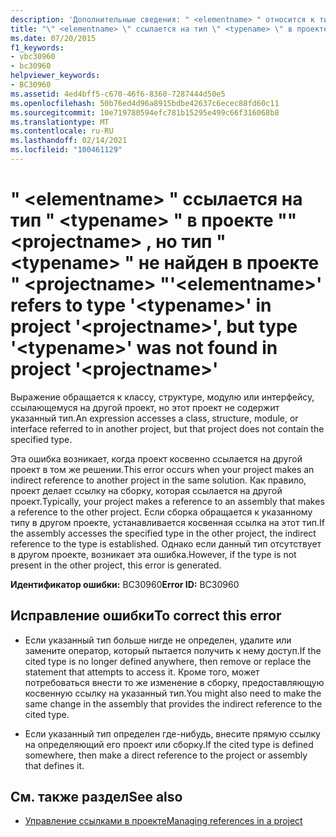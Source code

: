 ```yaml
---
description: 'Дополнительные сведения: " <elementname> " относится к типу " <typename> " в проекте " <projectname> ", но тип " <typename> " не найден в проекте " <projectname> "'
title: "\" <elementname> \" ссылается на тип \" <typename> \" в проекте \"\" <projectname> , но тип \" <typename> \" не найден в проекте \" <projectname> \""
ms.date: 07/20/2015
f1_keywords:
- vbc30960
- bc30960
helpviewer_keywords:
- BC30960
ms.assetid: 4ed4bff5-c670-46f6-8360-7287444d50e5
ms.openlocfilehash: 50b76ed4d96a8915bdbe42637c6ecec88fd60c11
ms.sourcegitcommit: 10e719780594efc781b15295e499c66f316068b8
ms.translationtype: MT
ms.contentlocale: ru-RU
ms.lasthandoff: 02/14/2021
ms.locfileid: "100461129"
---
```

# <a name="elementname-refers-to-type-typename-in-project-projectname-but-type-typename-was-not-found-in-project-projectname"></a><span data-ttu-id="5a52b-103">" \<elementname> " ссылается на тип " \<typename> " в проекте "" \<projectname> , но тип " \<typename> " не найден в проекте " \<projectname> "</span><span class="sxs-lookup"><span data-stu-id="5a52b-103">'\<elementname>' refers to type '\<typename>' in project '\<projectname>', but type '\<typename>' was not found in project '\<projectname>'</span></span>

<span data-ttu-id="5a52b-104">Выражение обращается к классу, структуре, модулю или интерфейсу, ссылающемуся на другой проект, но этот проект не содержит указанный тип.</span><span class="sxs-lookup"><span data-stu-id="5a52b-104">An expression accesses a class, structure, module, or interface referred to in another project, but that project does not contain the specified type.</span></span>  
  
 <span data-ttu-id="5a52b-105">Эта ошибка возникает, когда проект косвенно ссылается на другой проект в том же решении.</span><span class="sxs-lookup"><span data-stu-id="5a52b-105">This error occurs when your project makes an indirect reference to another project in the same solution.</span></span> <span data-ttu-id="5a52b-106">Как правило, проект делает ссылку на сборку, которая ссылается на другой проект.</span><span class="sxs-lookup"><span data-stu-id="5a52b-106">Typically, your project makes a reference to an assembly that makes a reference to the other project.</span></span> <span data-ttu-id="5a52b-107">Если сборка обращается к указанному типу в другом проекте, устанавливается косвенная ссылка на этот тип.</span><span class="sxs-lookup"><span data-stu-id="5a52b-107">If the assembly accesses the specified type in the other project, the indirect reference to the type is established.</span></span> <span data-ttu-id="5a52b-108">Однако если данный тип отсутствует в другом проекте, возникает эта ошибка.</span><span class="sxs-lookup"><span data-stu-id="5a52b-108">However, if the type is not present in the other project, this error is generated.</span></span>  
  
 <span data-ttu-id="5a52b-109">**Идентификатор ошибки:** BC30960</span><span class="sxs-lookup"><span data-stu-id="5a52b-109">**Error ID:** BC30960</span></span>  
  
## <a name="to-correct-this-error"></a><span data-ttu-id="5a52b-110">Исправление ошибки</span><span class="sxs-lookup"><span data-stu-id="5a52b-110">To correct this error</span></span>  
  
- <span data-ttu-id="5a52b-111">Если указанный тип больше нигде не определен, удалите или замените оператор, который пытается получить к нему доступ.</span><span class="sxs-lookup"><span data-stu-id="5a52b-111">If the cited type is no longer defined anywhere, then remove or replace the statement that attempts to access it.</span></span> <span data-ttu-id="5a52b-112">Кроме того, может потребоваться внести то же изменение в сборку, предоставляющую косвенную ссылку на указанный тип.</span><span class="sxs-lookup"><span data-stu-id="5a52b-112">You might also need to make the same change in the assembly that provides the indirect reference to the cited type.</span></span>  
  
- <span data-ttu-id="5a52b-113">Если указанный тип определен где-нибудь, внесите прямую ссылку на определяющий его проект или сборку.</span><span class="sxs-lookup"><span data-stu-id="5a52b-113">If the cited type is defined somewhere, then make a direct reference to the project or assembly that defines it.</span></span>  
  
## <a name="see-also"></a><span data-ttu-id="5a52b-114">См. также раздел</span><span class="sxs-lookup"><span data-stu-id="5a52b-114">See also</span></span>

- [<span data-ttu-id="5a52b-115">Управление ссылками в проекте</span><span class="sxs-lookup"><span data-stu-id="5a52b-115">Managing references in a project</span></span>](/visualstudio/ide/managing-references-in-a-project)
